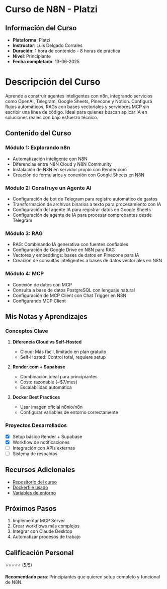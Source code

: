 # Curso de N8N - Platzi

## Información del Curso

- **Plataforma**: Platzi
- **Instructor**: Luis Delgado Corrales
- **Duración**: 1 hora de contenido - 8 horas de práctica
- **Nivel**: Principiante
- **Fecha completado**: 13-06-2025

# Descripción del Curso
Aprende a construir agentes inteligentes con n8n, integrando servicios como OpenAI, Telegram, Google Sheets, Pinecone y Notion. Configurá flujos automáticos, RAGs con bases vectoriales y servidores MCP sin escribir una línea de código. Ideal para quienes buscan aplicar IA en soluciones reales con bajo esfuerzo técnico.


## Contenido del Curso

### Módulo 1: Explorando n8n
- Automatización inteligente con N8N
- Diferencias entre N8N Cloud y N8N Community
- Instalación de N8N en servidor propio con Render.com
- Creación de formularios y conexión con Google Sheets en N8N

### Módulo 2: Construye un Agente AI
- Configuración de bot de Telegram para registro automático de gastos
- Transformación de archivos binarios a texto para procesamiento con IA
- Configuración del agente IA para registrar datos en Google Sheets
- Configuración de agente de IA para procesar comprobantes desde Telegram

### Módulo 3: RAG
- RAG: Combinando IA generativa con fuentes confiables
- Configuración de Google Drive en N8N para RAG
- Vectores y embeddings: bases de datos en Pinecone para IA
- Creación de consultas inteligentes a bases de datos vectoriales en N8N

### Módulo 4: MCP
- Conexión de datos con MCP
- Consulta a base de datos PostgreSQL con lenguaje natural
- Configuración de MCP Client con Chat Trigger en N8N
- Configurando MCP Client

## Mis Notas y Aprendizajes

### Conceptos Clave
1. **Diferencia Cloud vs Self-Hosted**
   - Cloud: Más fácil, limitado en plan gratuito
   - Self-Hosted: Control total, requiere setup

2. **Render.com + Supabase**
   - Combinación ideal para principiantes
   - Costo razonable (~$7/mes)
   - Escalabilidad automática

3. **Docker Best Practices**
   - Usar imagen oficial n8nio/n8n
   - Configurar variables de entorno correctamente

### Proyectos Desarrollados
- [x] Setup básico Render + Supabase
- [x] Workflow de notificaciones
- [ ] Integración con APIs externas
- [ ] Sistema de respaldos

## Recursos Adicionales

- [Repositorio del curso](enlace-si-existe)
- [Dockerfile usado](../deployment/render-com/dockerfile-optimizado.md)
- [Variables de entorno](../deployment/render-com/variables-entorno.md)

## Próximos Pasos
1. Implementar MCP Server
2. Crear workflows más complejos
3. Integrar con Claude Desktop
4. Automatizar procesos de trabajo

## Calificación Personal
⭐⭐⭐⭐⭐ (5/5)

**Recomendado para**: Principiantes que quieren setup completo y funcional de N8N.